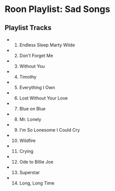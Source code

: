 # Roon Playlist: Sad Songs

## Playlist Tracks


- 1. Endless Sleep   Marty Wilde
- 2. Don't Forget Me
- 3. Without You
- 4. Timothy
- 5. Everything I Own
- 6. Lost Without Your Love
- 7. Blue on Blue
- 8. Mr. Lonely
- 9. I'm So Lonesome I Could Cry
- 10. Wildfire
- 11. Crying
- 12. Ode to Billie Joe
- 13. Superstar
- 14. Long, Long Time

